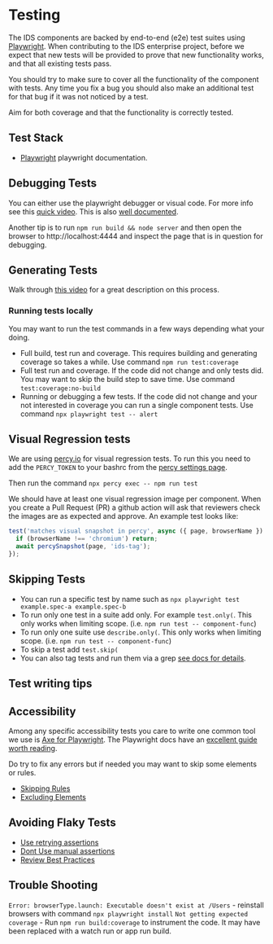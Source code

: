 # Testing

The IDS components are backed by end-to-end (e2e) test suites using [Playwright](https://playwright.dev).  When contributing to the IDS enterprise project, before we expect that new tests will be provided to prove that new functionality works, and that all existing tests pass.

You should try to make sure to cover all the functionality of the component with tests. Any time you fix a bug you should also make an additional test for that bug if it was not noticed by a test.

Aim for both coverage and that the functionality is correctly tested.

## Test Stack

- [Playwright](https://playwright.dev) playwright documentation.

## Debugging Tests

You can either use the playwright debugger or visual code. For more info see this [quick video](https://www.youtube.com/watch?v=tJF7UhA59Gc).  This is also [well documented](https://playwright.dev/docs/getting-started-vscode).

Another tip is to run `npm run build && node server` and then open the browser to http://localhost:4444 and inspect the page that is in question for debugging.

## Generating Tests

Walk through [this video](https://www.youtube.com/watch?v=LM4yqrOzmFE) for a great description on this process.

### Running tests locally

You may want to run the test commands in a few ways depending what your doing.

- Full build, test run and coverage. This requires building and generating coverage so takes a while. Use command `npm run test:coverage`
- Full test run and coverage. If the code did not change and only tests did. You may want to skip the build step to save time. Use command `test:coverage:no-build`
- Running or debugging a few tests. If the code did not change and your not interested in coverage you can run a single component tests. Use command `npx playwright test -- alert`

## Visual Regression tests

We are using [percy.io](https://docs.percy.io/docs/puppeteer) for visual regression tests. To run this you need to add the `PERCY_TOKEN` to your bashrc from the [percy settings page](https://percy.io/Infor-Design-System/IDS-Web-Components/settings).

Then run the command `npx percy exec -- npm run test`

We should have at least one visual regression image per component. When you create a Pull Request (PR) a github action will ask that reviewers check the images are as expected and approve. An example test looks like:

```js
test('matches visual snapshot in percy', async ({ page, browserName }) => {
  if (browserName !== 'chromium') return;
  await percySnapshot(page, 'ids-tag');
});
```

## Skipping Tests

- You can run a specific test by name such as `npx playwright test example.spec-a example.spec-b`
- To run only one test in a suite add only. For example `test.only(`. This only works when limiting scope. (i.e. `npm run test -- component-func`)
- To run only one suite use `describe.only(`. This only works when limiting scope. (i.e. `npm run test -- component-func`)
- To skip a test add `test.skip(`
- You can also tag tests and run them via a grep [see docs for details](https://playwright.dev/docs/test-annotations#tag-tests).

## Test writing tips

## Accessibility

Among any specific accessibility tests you care to write one common tool we use is [Axe for Playwright](https://github.com/dequelabs/axe-core-npm/blob/develop/packages/playwright/README.md). The Playwright docs have an [excellent guide worth reading](https://playwright.dev/docs/accessibility-testing).

Do try to fix any errors but if needed you may want to skip some elements or rules.

- [Skipping Rules](https://playwright.dev/docs/accessibility-testing#disabling-individual-scan-rules)
- [Excluding Elements](https://playwright.dev/docs/accessibility-testing#excluding-individual-elements-from-a-scan)

## Avoiding Flaky Tests

- [Use retrying assertions](https://playwright.dev/docs/test-assertions#auto-retrying-assertions)
- [Dont Use manual assertions](https://playwright.dev/docs/best-practices#dont-use-manual-assertions)
- [Review Best Practices](https://playwright.dev/docs/best-practices)

## Trouble Shooting

`Error: browserType.launch: Executable doesn't exist at /Users` - reinstall browsers with command `npx playwright install`
`Not getting expected coverage` - Run `npm run build:coverage` to instrument the code. It may have been replaced with a watch run or app run build.
